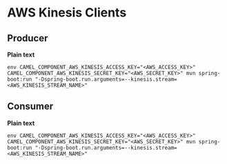 # AWS Kinesis Clients

## Producer

__Plain text__

```
env CAMEL_COMPONENT_AWS_KINESIS_ACCESS_KEY="<AWS_ACCESS_KEY>" CAMEL_COMPONENT_AWS_KINESIS_SECRET_KEY="<AWS_SECRET_KEY>" mvn spring-boot:run "-Dspring-boot.run.arguments=--kinesis.stream=<AWS_KINESIS_STREAM_NAME>"
```

## Consumer

__Plain text__

```
env CAMEL_COMPONENT_AWS_KINESIS_ACCESS_KEY="<AWS_ACCESS_KEY>" CAMEL_COMPONENT_AWS_KINESIS_SECRET_KEY="<AWS_SECRET_KEY>" mvn spring-boot:run "-Dspring-boot.run.arguments=--kinesis.stream=<AWS_KINESIS_STREAM_NAME>"
```
